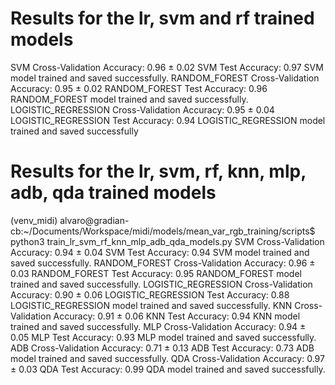 # Results for the lr, svm and rf trained models

SVM Cross-Validation Accuracy: 0.96 ± 0.02
SVM Test Accuracy: 0.97
SVM model trained and saved successfully.
RANDOM_FOREST Cross-Validation Accuracy: 0.95 ± 0.02
RANDOM_FOREST Test Accuracy: 0.96
RANDOM_FOREST model trained and saved successfully.
LOGISTIC_REGRESSION Cross-Validation Accuracy: 0.95 ± 0.04
LOGISTIC_REGRESSION Test Accuracy: 0.94
LOGISTIC_REGRESSION model trained and saved successfully

# Results for the lr, svm, rf, knn, mlp, adb, qda trained models

(venv_midi) alvaro@gradian-cb:~/Documents/Workspace/midi/models/mean_var_rgb_training/scripts$ python3 train_lr_svm_rf_knn_mlp_adb_qda_models.py 
SVM Cross-Validation Accuracy: 0.94 ± 0.04
SVM Test Accuracy: 0.94
SVM model trained and saved successfully.
RANDOM_FOREST Cross-Validation Accuracy: 0.96 ± 0.03
RANDOM_FOREST Test Accuracy: 0.95
RANDOM_FOREST model trained and saved successfully.
LOGISTIC_REGRESSION Cross-Validation Accuracy: 0.90 ± 0.06
LOGISTIC_REGRESSION Test Accuracy: 0.88
LOGISTIC_REGRESSION model trained and saved successfully.
KNN Cross-Validation Accuracy: 0.91 ± 0.06
KNN Test Accuracy: 0.94
KNN model trained and saved successfully.
MLP Cross-Validation Accuracy: 0.94 ± 0.05
MLP Test Accuracy: 0.93
MLP model trained and saved successfully.
ADB Cross-Validation Accuracy: 0.71 ± 0.13
ADB Test Accuracy: 0.73
ADB model trained and saved successfully.
QDA Cross-Validation Accuracy: 0.97 ± 0.03
QDA Test Accuracy: 0.99
QDA model trained and saved successfully.